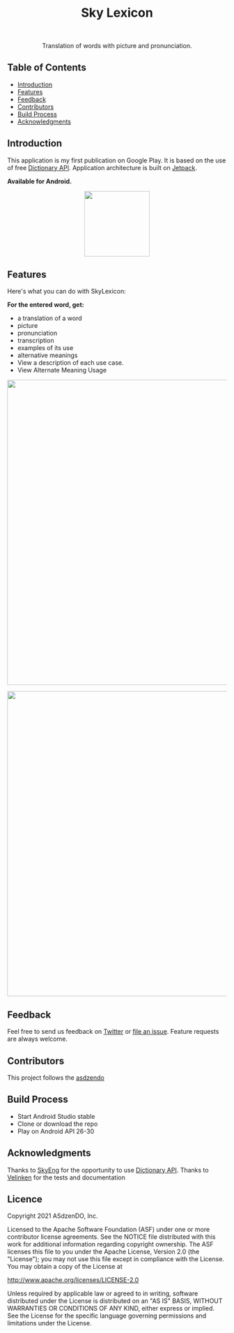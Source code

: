 <h1 align="center"> Sky Lexicon </h1> <br>
<!--p align="center"-->
  <!--a href="https://gitpoint.co/"-->
    <!--img alt="Sky Lexicon" title="Sky Lexicon"--> 
    <!--src="http://i.imgur.com/VShxJHs.png" width="450"-->
  <!--/a-->
<!--/p-->

<p align="center">
  Translation of words with picture and pronunciation.
</p>

<!--p align="center"-->
  <!--a href="https://itunes.apple.com/us/app/gitpoint/id1251245162?mt=8"
    img alt="Download on the App Store" title="App Store" src="http://i.imgur.com/0n2zqHD.png" width="140"
  </a-->

  <!--a href="https://play.google.com/store/apps/details?id=com.gitpoint"
    img alt="Get it on Google Play" title="Google Play" src="http://i.imgur.com/mtGRPuM.png" width="140"
  </a-->
<!--/p-->

<!-- START doctoc generated TOC please keep comment here to allow auto update -->
<!-- DON'T EDIT THIS SECTION, INSTEAD RE-RUN doctoc TO UPDATE -->
<!--- [Backers](#backers-)-->
<!--- [Sponsors](#sponsors-)-->
## Table of Contents

- [Introduction](#introduction)
- [Features](#features)
- [Feedback](#feedback)
- [Contributors](#contributors)
- [Build Process](#build-process)
- [Acknowledgments](#acknowledgments)

<!-- END doctoc generated TOC please keep comment here to allow auto update -->

## Introduction

This application is my first publication on Google Play.
It is based on the use of free [Dictionary API](https://dictionary.skyeng.ru/doc/api/external).
Application architecture is built on [Jetpack](https://developer.android.com/jetpack).

**Available for Android.**

<p align="center">
  <img src = "https://github.com/Velinken/velinken.github.io/blob/main/2021-04-30-20-02-09.png" width=150>
</p>

## Features

Here's what you can do with SkyLexicon:

**For the entered word, get:** 
* a translation of a word
* picture
* pronunciation
* transcription
* examples of its use
* alternative meanings
* View a description of each use case.
* View Alternate Meaning Usage

<p align="center">
  <img src = "prototip" width=700>
</p>

<p align="center">
  <img src = "prototype" width=700>
</p>

## Feedback

Feel free to send us feedback on [Twitter](https://twitter.com/LexiconSky) or [file an issue](https://github.com/Dzendo/SkyLexicon/issues/new). 
Feature requests are always welcome. 

## Contributors

This project follows the [asdzendo](https://github.com/Dzendo) 

## Build Process

- Start Android Studio stable
- Clone or download the repo
- Play on Android API 26-30

## Acknowledgments
  
Thanks to [SkyEng](https://skyeng.ru/) for the opportunity to use [Dictionary API](https://dictionary.skyeng.ru/doc/api/external).
Thanks to [Velinken](https://github.com/Velinken) for the tests and documentation

## Licence
Copyright 2021 ASdzenDO, Inc.

Licensed to the Apache Software Foundation (ASF) under one or more contributor license agreements. See the NOTICE file distributed with this work for additional information regarding copyright ownership. The ASF licenses this file to you under the Apache License, Version 2.0 (the "License"); you may not use this file except in compliance with the License. You may obtain a copy of the License at

http://www.apache.org/licenses/LICENSE-2.0

Unless required by applicable law or agreed to in writing, software distributed under the License is distributed on an "AS IS" BASIS, WITHOUT WARRANTIES OR CONDITIONS OF ANY KIND, either express or implied. See the License for the specific language governing permissions and limitations under the License.